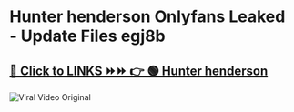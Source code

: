 
 # Hunter henderson Onlyfans Leaked - Update Files egj8b

## <h2><a href="https://clipsfans.com/Hunter_henderson&ref=git">🔗 Click to LINKS ⏩⏩ 👉 🟢 Hunter henderson </a></h2>

<a href="https://clipsfans.com/Hunter_henderson&ref=git" rel="nofollow" data-target="animated-image.originalLink"><img src="https://i.ibb.co.com/xMMVF88/686577567.gif" alt="Viral Video Original" style="max-width: 100%; display: inline-block;" data-target="animated-image.originalImage"></a>

